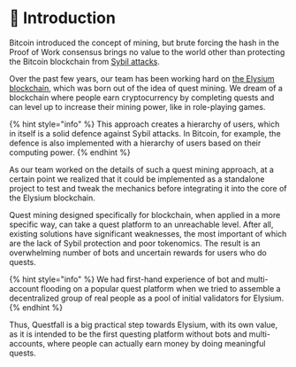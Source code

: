 # 📌 Introduction

Bitcoin introduced the concept of mining, but brute forcing the hash in the Proof of Work consensus brings no value to the world other than protecting the Bitcoin blockchain from [Sybil attacks](https://en.wikipedia.org/wiki/Sybil\_attack).

Over the past few years, our team has been working hard on [the Elysium blockchain](https://docs.elysium-chain.com/en), which was born out of the idea of quest mining. We dream of a blockchain where people earn cryptocurrency by completing quests and can level up to increase their mining power, like in role-playing games.

{% hint style="info" %}
This approach creates a hierarchy of users, which in itself is a solid defence against Sybil attacks. In Bitcoin, for example, the defence is also implemented with a hierarchy of users based on their computing power.
{% endhint %}

As our team worked on the details of such a quest mining approach, at a certain point we realized that it could be implemented as a standalone project to test and tweak the mechanics before integrating it into the core of the Elysium blockchain.

Quest mining designed specifically for blockchain, when applied in a more specific way, can take a quest platform to an unreachable level. After all, existing solutions have significant weaknesses, the most important of which are the lack of Sybil protection and poor tokenomics. The result is an overwhelming number of bots and uncertain rewards for users who do quests.&#x20;

{% hint style="info" %}
We had first-hand experience of bot and multi-account flooding on a popular quest platform when we tried to assemble a decentralized group of real people as a pool of initial validators for Elysium.
{% endhint %}

Thus, Questfall is a big practical step towards Elysium, with its own value, as it is intended to be the first questing platform without bots and multi-accounts, where people can actually earn money by doing meaningful quests.
